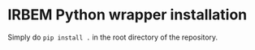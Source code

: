 # IRBEM Python wrapper installation 

Simply do `pip install .` in the root directory of the repository.